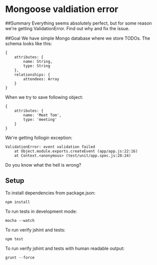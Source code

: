 # Mongoose valdiation error

##Summary
Everything seems absolutely perfect, but for some reason we're getting ValidationError.
Find out why and fix the issue.

##Goal
We have simple Mongo database where we store TODOs. The schema looks like this:

```
{
    attributes: {
        name: String,
        type: String
    },
    relationships: {
        attendees: Array
    }
}
```

When we try to save following object:
```
{
    attributes: {
        name: 'Meet Tom',
        type: 'meeting'
    }
}
```
We're getting follogin exception:
```
ValidationError: event validation failed
    at Object.module.exports.createEvent (app/app.js:22:16)
    at Context.<anonymous> (test/unit/app.spec.js:28:24)
```

Do you know what the hell is wrong?

## Setup

To install dependencies from package.json:

    npm install

To run tests in development mode:

    mocha --watch

To run verify jshint and tests:

    npm test

To run verify jshint and tests with human readable output:

    grunt --force


